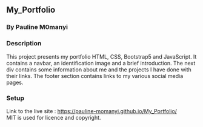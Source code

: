 ## My_Portfolio
### By Pauline M0manyi
### Description
This project presents my portfolio HTML, CSS, Bootstrap5 and JavaScript. It contains a navbar, an identification image and a brief introduction.
The next div contains some information about me and the projects I have done with their links.
The footer section contains links to my various social media pages.
### Setup
Link to the live site : https://pauline-momanyi.github.io/My_Portfolio/
<br>
MIT is used for licence and copyright.
